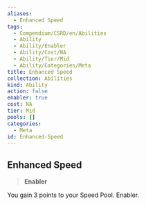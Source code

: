 ```yaml
---
aliases:
  - Enhanced Speed
tags:
  - Compendium/CSRD/en/Abilities
  - Ability
  - Ability/Enabler
  - Ability/Cost/NA
  - Ability/Tier/Mid
  - Ability/Categories/Meta
title: Enhanced Speed
collection: Abilities
kind: Ability
action: false
enabler: true
cost: NA
tier: Mid
pools: []
categories:
  - Meta
id: Enhanced-Speed
---
```

## Enhanced Speed    
>**Enabler**  
    
You gain 3 points to your Speed Pool. Enabler.
